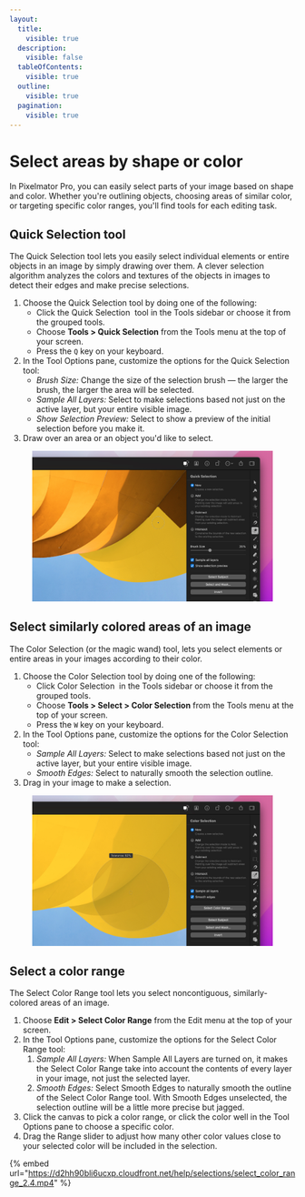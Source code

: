 ```yaml
---
layout:
  title:
    visible: true
  description:
    visible: false
  tableOfContents:
    visible: true
  outline:
    visible: true
  pagination:
    visible: true
---
```


# Select areas by shape or color

In Pixelmator Pro, you can easily select parts of your image based on shape and color. Whether you're outlining objects, choosing areas of similar color, or targeting specific color ranges, you'll find tools for each editing task.

## Quick Selection tool

The Quick Selection tool lets you easily select individual elements or entire objects in an image by simply drawing over them. A clever selection algorithm analyzes the colors and textures of the objects in images to detect their edges and make precise selections.

1. Choose the Quick Selection tool by doing one of the following:
   * Click the Quick Selection <img src="https://help.pixelmator.com/pixelmator-pro/3.5/assets/English/1580999176000.png" alt="" data-size="line"> tool in the Tools sidebar or choose it from the grouped tools.
   * Choose **Tools > Quick Selection** from the Tools menu at the top of your screen.
   * Press the `Q` key on your keyboard.
2. In the Tool Options pane, customize the options for the Quick Selection tool:
   * _Brush Size:_ Change the size of the selection brush — the larger the brush, the larger the area will be selected.
   * _Sample All Layers:_ Select to make selections based not just on the active layer, but your entire visible image.
   * _Show Selection Preview:_ Select to show a preview of the initial selection before you make it.
3. Draw over an area or an object you'd like to select.

<figure><img src="../.gitbook/assets/image (2).png" alt=""><figcaption></figcaption></figure>

## Select similarly colored areas of an image

The Color Selection (or the magic wand) tool, lets you select elements or entire areas in your images according to their color.

1. Choose the Color Selection tool by doing one of the following:
   * Click Color Selection <img src="https://help.pixelmator.com/pixelmator-pro/3.5/assets/English/1580999163000.png" alt="" data-size="line"> in the Tools sidebar or choose it from the grouped tools.
   * Choose **Tools > Select > Color Selection** from the Tools menu at the top of your screen.
   * Press the `W` key on your keyboard.
2. In the Tool Options pane, customize the options for the Color Selection tool:
   * _Sample All Layers:_ Select to make selections based not just on the active layer, but your entire visible image.
   * _Smooth Edges:_ Select to naturally smooth the selection outline.
3. Drag in your image to make a selection.

<figure><img src="../.gitbook/assets/image (1) (1) (1).png" alt=""><figcaption></figcaption></figure>

## Select a color range

The Select Color Range tool lets you select noncontiguous, similarly-colored areas of an image.

1. Choose **Edit > Select Color Range** from the Edit menu at the top of your screen.
2. In the Tool Options pane, customize the options for the Select Color Range tool:
   1. _Sample All Layers:_ When Sample All Layers are turned on, it makes the Select Color Range take into account the contents of every layer in your image, not just the selected layer.
   2. _Smooth Edges:_ Select Smooth Edges to naturally smooth the outline of the Select Color Range tool. With Smooth Edges unselected, the selection outline will be a little more precise but jagged.
3. Click the canvas to pick a color range, or click the color well in the Tool Options pane to choose a specific color.
4. Drag the Range slider to adjust how many other color values close to your selected color will be included in the selection.

{% embed url="https://d2hh90bli6ucxp.cloudfront.net/help/selections/select_color_range_2.4.mp4" %}
